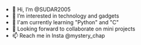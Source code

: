 - 👋 Hi, I’m @SUDAR2005
- 👀 I’m interested in technology and gadgets 
- 🌱 I'am currently learning "Python" and "C"
- 💞️ Looking forward to collaborate on mini projects
- 📫 Reach me in Insta @mystery_chap

<!---
SUDAR2005/SUDAR2005 is a ✨ special ✨ repository because its `README.md` (this file) appears on your GitHub profile.
You can click the Preview link to take a look at your changes.
--->
